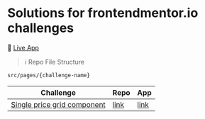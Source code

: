 # Solutions for frontendmentor.io challenges

🚀 [Live App](https://challenges-frontendmentor-io.vercel.app/)

> ℹ️ Repo File Structure

```bash
src/pages/{challenge-name}
```

<!-- prettier-ignore -->
| Challenge | Repo | App                                                  
| ------------------------------------------------------------ | ------------------------------------------------------------ | -----------------------------------------------------------------|
| [Single price grid component](https://www.frontendmentor.io/challenges/single-price-grid-component-5ce41129d0ff452fec5abbbc) | [link](https://github.com/alicanerdurmaz/challenges-frontendmentor.io/tree/main/pages/single-price-grid-component) |  [link](https://challenges-frontendmentor-io.vercel.app/single-price-grid-component)
